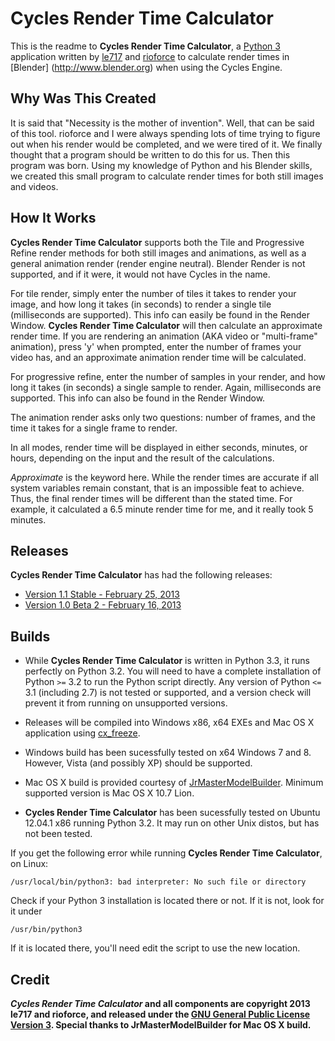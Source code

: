 Cycles Render Time Calculator
=============================

This is the readme to **Cycles Render Time Calculator**, a [Python 3](http://www.python.org) application written by [le717](http://triangle717.wordpress.com) and [rioforce](rioforce.wordpress.com) to calculate render times in [Blender] (http://www.blender.org) when using the Cycles Engine.

Why Was This Created
--------------------

It is said that "Necessity is the mother of invention". Well, that can be said of this tool. rioforce and I were always spending lots of time trying to figure 
out when his render would be completed, and we were tired of it. We finally thought that a program should be written to do this for us. Then this program was 
born. Using my knowledge of Python and his Blender skills, we created this small program to calculate render times for both still images and videos.

How It Works
------------

**Cycles Render Time Calculator** supports both the Tile and Progressive Refine render methods for both still images and animations, as well as a general 
animation render (render engine neutral). Blender Render is not supported, and if it were, it would not have Cycles in the name.

For tile render, simply enter the number of tiles it takes to render your image, and how long it takes (in seconds) to render a single tile (milliseconds 
are supported). This info can easily be found in the Render Window. **Cycles Render Time Calculator** will then calculate an approximate render time. If you 
are rendering an animation (AKA video or "multi-frame" animation), press 'y' when prompted, enter the number of frames your video has, and an approximate 
animation render time will be calculated.

For progressive refine, enter the number of samples in your render, and how long it takes (in seconds) a single sample to render. Again, milliseconds are 
supported. This info can also be found in the Render Window.

The animation render asks only two questions: number of frames, and the time it takes for a single frame to render.

In all modes, render time will be displayed in either seconds, minutes, or hours, depending on the input and the result of the calculations.

*Approximate* is the keyword here. While the render times are accurate if all system variables remain constant, that is an impossible feat to achieve. Thus, 
the final render times will be different than the stated time. For example, it calculated a 6.5 minute render time for me, and it really took 5 minutes.

Releases
--------
**Cycles Render Time Calculator** has had the following releases:

* [Version 1.1 Stable - February 25, 2013](https://github.com/le717/Cycles-Render-Time-Calculator/tree/V1.1Stable)
* [Version 1.0 Beta 2 - February 16, 2013](https://github.com/le717/Cycles-Render-Time-Calculator/tree/V1.0b2)

Builds
------

* While **Cycles Render Time Calculator** is written in Python 3.3, it runs perfectly on Python 3.2. You will need to have a complete installation of Python 
`>=` 3.2 to run the Python script directly. Any version of Python `<=` 3.1 (including 2.7) is not tested or supported, and a version check will prevent it from 
running on unsupported versions.

* Releases will be compiled into Windows x86, x64 EXEs and Mac OS X application using [cx_freeze](http://cx-freeze.sourceforge.net). 

* Windows build has been sucessfully tested on x64 Windows 7 and 8. However, Vista (and possibly XP) should be supported.

* Mac OS X build is provided courtesy of [JrMasterModelBuilder](http://jrmastermodelbuilder.netai.net/). Minimum supported version is Mac OS X 10.7 Lion.

* **Cycles Render Time Calculator** has been sucessfully tested on Ubuntu 12.04.1 x86 running Python 3.2. It may run on other Unix distos, but has not been 
tested.

If you get the following error while running **Cycles Render Time Calculator**, on Linux:

```
/usr/local/bin/python3: bad interpreter: No such file or directory
```

Check if your Python 3 installation is located there or not. If it is not, look for it under

```
/usr/bin/python3
```

If it is located there, you'll need edit the script to use the new location.


Credit
------

***Cycles Render Time Calculator* and all components are copyright 2013 le717 and rioforce, and released under the [GNU General Public License Version 3](
http://www.gnu.org/licenses/gpl.html). Special thanks to JrMasterModelBuilder for Mac OS X build.**
